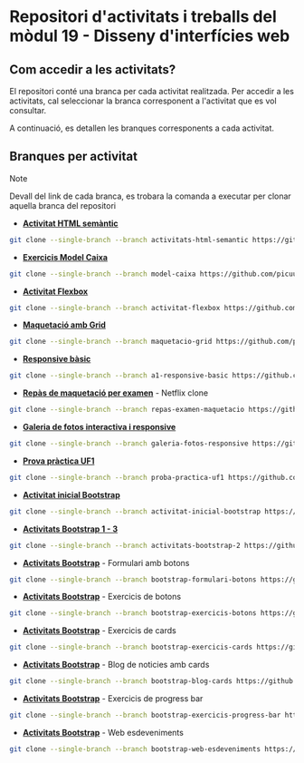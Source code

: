 # Repositori d'activitats i treballs del mòdul 19 - Disseny d'interfícies web

## Com accedir a les activitats?

El repositori conté una branca per cada activitat realitzada. Per accedir a les activitats, cal seleccionar la branca corresponent a l'activitat que es vol consultar.

A continuació, es detallen les branques corresponents a cada activitat.

## Branques per activitat

> [!NOTE]
> Devall del link de cada branca, es trobara la comanda a executar per clonar aquella branca del repositori

- **[Activitat HTML semàntic](https://github.com/picuu/m09/tree/activitats-html-semantic)**

```bash
git clone --single-branch --branch activitats-html-semantic https://github.com/picuu/m09
```

- **[Exercicis Model Caixa](https://github.com/picuu/m09/tree/model-caixa)**

```bash
git clone --single-branch --branch model-caixa https://github.com/picuu/m09
```

- **[Activitat Flexbox](https://github.com/picuu/m09/tree/activitat-flexbox)**

```bash
git clone --single-branch --branch activitat-flexbox https://github.com/picuu/m09
```

- **[Maquetació amb Grid](https://github.com/picuu/m09/tree/maquetacio-grid)**

```bash
git clone --single-branch --branch maquetacio-grid https://github.com/picuu/m09
```

- **[Responsive bàsic](https://github.com/picuu/m09/tree/a1-responsive-basic)**

```bash
git clone --single-branch --branch a1-responsive-basic https://github.com/picuu/m09
```

- **[Repàs de maquetació per examen](https://github.com/picuu/m09/tree/repas-examen-maquetacio)** - Netflix clone

```bash
git clone --single-branch --branch repas-examen-maquetacio https://github.com/picuu/m09
```

- **[Galeria de fotos interactiva i responsive](https://github.com/picuu/m09/tree/galeria-fotos-responsive)**

```bash
git clone --single-branch --branch galeria-fotos-responsive https://github.com/picuu/m09
```

- **[Prova pràctica UF1](https://github.com/picuu/m09/tree/proba-practica-uf1)**

```bash
git clone --single-branch --branch proba-practica-uf1 https://github.com/picuu/m09
```

- **[Activitat inicial Bootstrap](https://github.com/picuu/m09/tree/activitat-inicial-bootstrap)**

```bash
git clone --single-branch --branch activitat-inicial-bootstrap https://github.com/picuu/m09
```

- **[Activitats Bootstrap 1 - 3](https://github.com/picuu/m09/tree/activitats-bootstrap-2)**

```bash
git clone --single-branch --branch activitats-bootstrap-2 https://github.com/picuu/m09
```

- **[Activitats Bootstrap](https://github.com/picuu/m09/tree/bootstrap-formulari-botons)** - Formulari amb botons

```bash
git clone --single-branch --branch bootstrap-formulari-botons https://github.com/picuu/m09
```

- **[Activitats Bootstrap](https://github.com/picuu/m09/tree/bootstrap-exercicis-botons)** - Exercicis de botons

```bash
git clone --single-branch --branch bootstrap-exercicis-botons https://github.com/picuu/m09
```

- **[Activitats Bootstrap](https://github.com/picuu/m09/tree/bootstrap-exercicis-cards)** - Exercicis de cards

```bash
git clone --single-branch --branch bootstrap-exercicis-cards https://github.com/picuu/m09
```

- **[Activitats Bootstrap](https://github.com/picuu/m09/tree/bootstrap-blog-cards)** - Blog de noticies amb cards

```bash
git clone --single-branch --branch bootstrap-blog-cards https://github.com/picuu/m09
```

- **[Activitats Bootstrap](https://github.com/picuu/m09/tree/bootstrap-exercicis-progress-bar)** - Exercicis de progress bar

```bash
git clone --single-branch --branch bootstrap-exercicis-progress-bar https://github.com/picuu/m09
```

- **[Activitats Bootstrap](https://github.com/picuu/m09/tree/bootstrap-web-esdeveniments)** - Web esdeveniments

```bash
git clone --single-branch --branch bootstrap-web-esdeveniments https://github.com/picuu/m09
```
